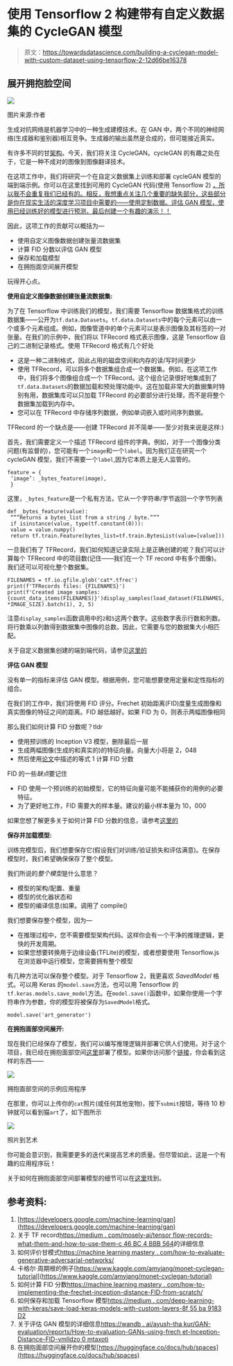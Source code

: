 # 使用 Tensorflow 2 构建带有自定义数据集的 CycleGAN 模型

> 原文：<https://towardsdatascience.com/building-a-cyclegan-model-with-custom-dataset-using-tensorflow-2-12d66be16378>

## 展开拥抱脸空间

![](img/968ba3a30e4984ac47b5d57d691968b5.png)

图片来源:作者

生成对抗网络是机器学习中的一种生成建模技术。在 GAN 中，两个不同的神经网络(生成器和鉴别器)相互竞争。生成器的输出虽然是合成的，但可能接近真实。

有许多不同的甘[架构](https://neptune.ai/blog/6-gan-architectures)。今天，我们将关注 CycleGAN。cycleGAN 的有趣之处在于，它是一种不成对的图像到图像翻译技术。

在这项工作中，我们将研究一个在自定义数据集上训练和部署 cycleGAN 模型的端到端示例。你可以在这里找到可用的 CycleGAN 代码(使用 Tensorflow 2) [，所以我不会重复我们已经有的。相反，我想重点关注几个重要的缺失部分，这些部分是你在现实生活的深度学习项目中需要的——使用定制数据。评估 GAN 模型，使用已经训练好的模型进行预测，最后创建一个有趣的演示！！](https://www.kaggle.com/amyjang/monet-cyclegan-tutorial)

因此，这项工作的贡献可以概括为—

*   使用自定义图像数据创建张量流数据集
*   计算 FID 分数以评估 GAN 模型
*   保存和加载模型
*   在拥抱面空间展开模型

玩得开心点。

**使用自定义图像数据创建张量流数据集:**

为了在 Tensorflow 中训练我们的模型，我们需要 Tensorflow 数据集格式的训练数据集——公开为`tf.data.Datasets`。`tf.data.Datasets`中的每个元素可以由一个或多个元素组成。例如，图像管道中的单个元素可以是表示图像及其标签的一对张量。在我们的示例中，我们将以 TFRecord 格式表示图像，这是 Tensorflow 自己的二进制记录格式。使用 TFRecord 格式有几个好处

*   这是一种二进制格式，因此占用的磁盘空间和内存的读/写时间更少
*   使用 TFRecord，可以将多个数据集组合成一个数据集。例如，在这项工作中，我们将多个图像组合成一个 TFRecord。这个组合记录很好地集成到了`tf.data.Datasets`的数据加载和预处理功能中。这在加载非常大的数据集时特别有用，数据集库可以只加载 TFRecord 的必要部分进行处理，而不是将整个数据集加载到内存中。
*   您可以在 TFRecord 中存储序列数据，例如单词嵌入或时间序列数据。

TFRecord 的一个缺点是——创建 TFRecord 并不简单——至少对我来说是这样:)

首先，我们需要定义一个描述 TFRecord 组件的字典。例如，对于一个图像分类问题(有监督的)，您可能有一个`image`和一个`label`。因为我们正在研究一个 cycleGAN 模型，我们不需要一个`label`,因为它本质上是无人监管的。

```
feature = {
 ‘image’: _bytes_feature(image),
 }
```

这里，`_bytes_feature`是一个私有方法，它从一个字符串/字节返回一个字节列表

```
def _bytes_feature(value):
 “””Returns a bytes_list from a string / byte.”””
 if isinstance(value, type(tf.constant(0))):
 value = value.numpy() 
 return tf.train.Feature(bytes_list=tf.train.BytesList(value=[value]))
```

一旦我们有了 TFRecord，我们如何知道记录实际上是正确创建的呢？我们可以计算每个 TFRecord 中的项目数(记住——我们在一个 TF record 中有多个图像)。我们还可以可视化整个数据集。

```
FILENAMES = tf.io.gfile.glob('cat*.tfrec')
print(f'TFRecords files: {FILENAMES}')
print(f'Created image samples: {count_data_items(FILENAMES)}')display_samples(load_dataset(FILENAMES, *IMAGE_SIZE).batch(1), 2, 5)
```

注意`display_samples`函数调用中的`2`和`5`这两个数字。这些数字表示行数和列数。将行数乘以列数得到数据集中图像的总数。因此，它需要与您的数据集大小相匹配。

关于自定义数据集创建的端到端代码，请参见[这里的](https://gist.github.com/nahidalam/38bb8d4677440d17ff020ffb0c2ea009)

**评估 GAN 模型**

没有单一的指标来评估 GAN 模型。根据用例，您可能想要使用定量和定性指标的组合。

在我们的工作中，我们将使用 FID 评分。Frechet 初始距离(FID)度量生成图像和真实图像的特征之间的距离。FID 越低越好。如果 FID 为 0，则表示两幅图像相同

那么我们如何计算 FID 分数呢？tldr

*   使用预训练的 Inception V3 模型，删除最后一层
*   生成两幅图像(生成的和真实的)的特征向量。向量大小将是 2，048
*   然后使用[论文](https://arxiv.org/pdf/1907.08175.pdf)中描述的等式 1 计算 FID 分数

FID 的一些*缺点*要记住

*   FID 使用一个预训练的初始模型，它的特征向量可能不能捕获你的用例的必要特征。
*   为了更好地工作，FID 需要大的样本量。建议的最小样本量为 10，000

如果您想了解更多关于如何计算 FID 分数的信息，请参考[这里的](https://machinelearningmastery.com/how-to-implement-the-frechet-inception-distance-fid-from-scratch/)

**保存并加载模型:**

训练完模型后，我们想要保存它(假设我们对训练/验证损失和评估满意)。在保存模型时，我们希望确保保存了整个模型。

我们所说的*整个模型*是什么意思？

*   模型的架构/配置、重量
*   模型的优化器状态和
*   模型的编译信息(如果。调用了 compile()

我们想要保存整个模型，因为—

*   在推理过程中，您不需要模型架构代码。这样你会有一个干净的推理逻辑，更快的开发周期。
*   如果您想要转换用于边缘设备(TFLite)的模型，或者想要使用 Tensorflow.js 在浏览器中运行模型，您需要拥有整个模型

有几种方法可以保存整个模型。对于 Tensorflow 2，我更喜欢 *SavedModel* 格式。可以用 Keras 的`model.save`方法，也可以用 Tensorflow 的`tf.keras.models.save_model`方法。在`model.save()`函数中，如果你使用一个字符串作为参数，你的模型将被保存为`SavedModel`格式。

```
model.save('art_generator')
```

**在拥抱面部空间展开:**

现在我们已经保存了模型，我们可以编写推理逻辑并部署它供人们使用。对于这个项目，我已经在拥抱面部空间[这里](https://huggingface.co/spaces/nahidalam/meow)部署了模型。如果你访问那个[链接](https://huggingface.co/spaces/nahidalam/meow)，你会看到这样的东西——

![](img/b6f3016c5780beb56810a7ab6e273057.png)

拥抱面部空间的示例应用程序

在那里，你可以上传你的`cat`照片(或任何其他宠物)，按下`submit`按钮，等待 10 秒钟就可以看到猫`art`了，如下图所示

![](img/1ee88b25034a019776b78abf938b10b1.png)

照片到艺术

你可能会意识到，我需要更多的迭代来提高艺术的质量。但尽管如此，这是一个有趣的应用程序玩！

关于如何在拥抱面部空间部署模型的细节可以在[这里](https://huggingface.co/docs/hub/spaces)找到。

## 参考资料:

1.  [https://developers.google.com/machine-learning/gan](https://developers.google.com/machine-learning/gan)
2.  关于 TF record[https://medium . com/mosely-ai/tensor flow-records-what-them-and-how-to-use-them-c 46 BC 4 BBB 564](https://medium.com/mostly-ai/tensorflow-records-what-they-are-and-how-to-use-them-c46bc4bbb564)的详细信息
3.  如何评价甘模式[https://machine learning mastery . com/how-to-evaluate-generative-adversarial-networks/](https://machinelearningmastery.com/how-to-evaluate-generative-adversarial-networks/)
4.  卡格尔·周期根的例子[https://www.kaggle.com/amyjang/monet-cyclegan-tutorial](https://www.kaggle.com/amyjang/monet-cyclegan-tutorial)
5.  如何计算 FID 分数[https://machine learning mastery . com/how-to-implementing-the-frechet-inception-distance-FID-from-scratch/](https://machinelearningmastery.com/how-to-implement-the-frechet-inception-distance-fid-from-scratch/)
6.  如何保存和加载 Tensorflow 模型[https://medium . com/deep-learning-with-keras/save-load-keras-models-with-custom-layers-8f 55 ba 9183 D2](https://medium.com/deep-learning-with-keras/save-load-keras-models-with-custom-layers-8f55ba9183d2)
7.  关于评估 GAN 模型的详细信息[https://wandb . ai/ayush-tha kur/GAN-evaluation/reports/How-to-evaluation-GANs-using-frech et-Inception-Distance-FID-vmlldzo 0 mtaxoti](https://wandb.ai/ayush-thakur/gan-evaluation/reports/How-to-Evaluate-GANs-using-Frechet-Inception-Distance-FID---Vmlldzo0MTAxOTI)
8.  在拥抱面部空间展开你的模型[https://huggingface.co/docs/hub/spaces](https://huggingface.co/docs/hub/spaces)